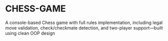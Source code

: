 # CHESS-GAME
A console-based Chess game with full rules implementation, including legal move validation, check/checkmate detection, and two-player support—built using clean OOP design
